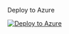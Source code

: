 Deploy to Azure

[![Deploy to Azure](https://aka.ms/deploytoazurebutton)](https://portal.azure.com/#create/Microsoft.Template/uri/https%3A%2F%2Fraw.githubusercontent.com%2Fice-engineering%2FSentinel-Onboarding%2FAlexTest%2FAzureSentinelviaARM%2FARMTemplates%2Fazuredeploy.json/createUIDefinitionUri/https%3A%2F%2Fraw.githubusercontent.com%2Fice-engineering%2FSentinel-Onboarding%2FAlexTest%2FAzureSentinelviaARM%2FARMTemplates%2FcreateUiDefinition.json)
